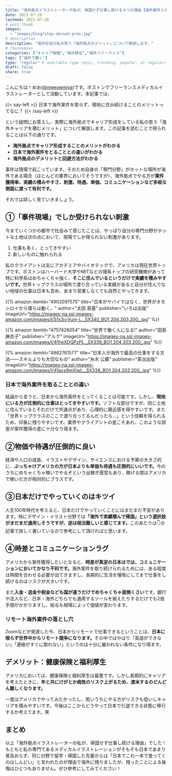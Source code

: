 ```yaml
---
title: "海外拠点イラストレーターの私が、帰国せず仕事し続ける４つの理由【海外案件との違い】"
date: 2021-07-20
lastmod: 2021-07-20
# post thumb
images:
  - "images/blog/stay-abroad-pros.jpg"
# description
description: "海外在住の私の思う「海外拠点のメリット」について解説します。"
# Taxonomies
categories: ["キャリア戦略","海外移住","海外フリーランス"]
tags: ["海外で働く"]
type: "regular" # available type (epic, trending, popular, or regular)
draft: false
share: true
---
```


こんにちは！めお(<u><a href="https://twitter.com/meeowmiya" target="_blank">@meeowmiya</a></u>)です。ボストンでフリーランスメディカルイラストレーターとして活動しています。本記事では、

{{< say-left >}}
日本で海外案件を取らず、現地に住み続けることのメリットってなに？
{{< /say-left >}}

という疑問にお答えし、実際に海外拠点でキャリア形成をしている私の思う「海外キャリアを積むメリット」について解説します。この記事を読むことで得られることは以下の通りです。


* **海外拠点でキャリア形成することのメリットがわかる**
* **日本で海外案件をとることとの違いがわかる**
* **海外拠点のデメリットと回避方法がわかる**


事件は現場で起こっています。そのため自身の「専門分野」がホットな場所が海外である場合（ほとんどの業界においてそうですが）、海外拠点でやる方が<span class="keiko-red">**案件獲得率、実績の積みやすさ、刺激、待遇、単価、コミュニケーションなど多岐な側面に渡って有利です。**</span>

それでは詳しく見ていきましょう。


## ①「事件現場」でしか受けられない刺激

今までいくつかの都市で社会みて感じたことは、やっぱり自分の専門分野がホットな土地は次の点において、現場でしか得られない刺激があります。

1. 仕事も多く、とってきやすい
2. 新しいものに触れられる

私のクライアントは主にアカデミアやバイオテックで、アメリカは現在世界トップです。ボストンはハーバード大学やMITなどの理系トップの研究機関があって特に科学系はめちゃくちゃ強く、<span class="keiko-red">**そこに住んでいるというだけで実績を積みやすいです。**</span>世界トップクラスの場所で渡り合っている実績があると自分が住んでない地域の仕事は日本も含め、あまり営業しなくても自然とやってきます。

{{% amazon 
  itemId="4902097575"
  title="日本がヤバイではなく、世界がオモシロイから僕らは動く。"
  author="太田 英基"
  publisher="いろは出版"
  imageUrl="https://images-na.ssl-images-amazon.com/images/I/51x3j+Vum-L._SX340_BO1,204,203,200_.jpg"
%}}

{{% amazon 
  itemId="4757426054"
  title="世界で働く人になる!"
  author="田島 麻衣子"
  publisher="アルク"
  imageUrl="https://images-na.ssl-images-amazon.com/images/I/41fwXDQPzPL._SX339_BO1,204,203,200_.jpg"
%}}

{{% amazon 
  itemId="4862761577"
  title="日本人が海外で最高の仕事をする方法――スキルよりも大切なもの"
  author="糸木 公廣"
  publisher="英治出版"
  imageUrl="https://images-na.ssl-images-amazon.com/images/I/41acs9mXlwL._SX338_BO1,204,203,200_.jpg"
%}}


### 日本で海外案件を取ることとの違い

結論から言うと、日本から海外案件をとってくることは可能です。しかし、<span class="keiko-red">**現地にいる方が圧倒的に仕事はとってきやすいです。**</span>ソフトな部分ですが、同じ土地に住んでいるとそれだけで共通点があり、心理的に親近感を得やすいです。また「世界トップクラスのここで渡り合ってるんだったら…」という信頼を得られるため、印象に残りやすいです。業界やクライアントの差こそあれ、このような誤差が案件獲得の差に十分なり得ます。


## ②物価や待遇が圧倒的に良い

経済や人口の成長、イラストやデザイン、サイエンスにおける予算の大きさ的に、<span class="keiko-red">**ぶっちゃけアメリカの方が日本よりも単価も待遇も圧倒的にいいです。**</span>今のうちにめちゃくちゃ稼いでやるぞという出稼ぎ感覚もあり、稼げる間はアメリカで稼いだ方が相対的にプラスです。

## ③日本だけでやっていくのはキツイ

人生100年時代を考えると、日本だけでやっていくことにはまだまだ不安があります。特にデザイン・イラスト分野では<span class="keiko-red">**「海外で実績積んで帰国」という選択肢がまだまだ通用しそうですが、逆は相当難しいと感じてます。**</span>このあたりは👇の記事で詳しく書いているので参考にして頂ければと思います。

## ④時差とコミュニケーションラグ

アメリカから案件獲得したいとなると、<span class="keiko-red">**時差が真逆の日本はでは、コミュニケーションにおいてかなり不利です。**</span>海外案件を取り続けられるためには、ある程度は時間を合わせる必要が出てきますし、長期的に生活を犠牲にしてまで仕事をし続けるのはリスクが大きいです。

また<span class="keiko-red">**入金・送金や税金なども国が違うだけでめちゃくちゃ面倒くさい**</span>です。銀行や法人など、日本・海外どちらでも通用するツールを揃えたりするだけでも2倍手間がかかりますし、給与も相場によって価値が変わります。

### リモート海外案件の落とし穴

Zoomなどが発達した今、日本からリモートで仕事できるということは、<span class="keiko-red">**日本に限らず世界中からリモート競争になります。**</span>その中ではやはり「英語ができない」「連絡がすぐに取れない」というのは十分に雇われない条件になり得ます。

## デメリット：健康保険と福利厚生

アメリカにおいては、健康保険と福利厚生は最悪です。しかし長期的にキャリアを考えたときに、<span class="keiko-red">**年と共にけがとか病気のリスク上がるため、渡米するのどんどん難しくなります。**</span>

一度はアメリカでやってみたかったし、若いうちにやる方がリスクも低いしキャリアを積みやすいです。今後はここからどうやって日本で引退できる状態に移行するか考えてます。笑


## まとめ

以上「海外拠点イラストレーターの私が、帰国せず仕事し続ける理由」でした！もともと私の専門であるメディカルイラストレーションがそもそも日本であまり普及おらず、同じ分野で留学・帰国した先輩からは「日本でこれ一本で食ってくのはしんどい」と言われたのが理由で海外に残りましたが、残ったことによる後悔はひとつもありません。ぜひ参考にしてみてください！